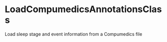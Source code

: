 LoadCompumedicsAnnotationsClass
===============================

Load sleep stage and event information from a Compumedics file
